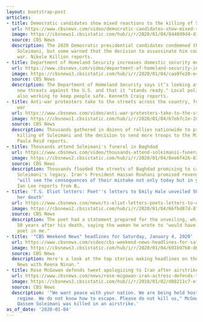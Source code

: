 ```yaml
---
layout: bootstrap-post
articles:
- title: Democratic candidates show mixed reactions to the killing of Soleimani
  url: https://www.cbsnews.com/video/democratic-candidates-show-mixed-reactions-to-the-killing-of-soleimani/
  image: https://cbsnews1.cbsistatic.com/hub/i/r/2020/01/04/844899d4-d108-4ad4-9ce3-b4eb4ab47fc3/thumbnail/1200x630/cd27758e615cdb6c60d3f05ce843f73a/0104-wen-campaignreax-killion-2002904-640x360.jpg
  source: CBS News
  description: The 2020 Democratic presidential candidates condemned the killing of
    Soleimani, but some warned that the decision to assassinate him could lead to
    war. Nikole Killion reports.
- title: Department of Homeland Security increases domestic security measures
  url: https://www.cbsnews.com/video/department-of-homeland-security-increases-domestic-security-measures/
  image: https://cbsnews3.cbsistatic.com/hub/i/r/2020/01/04/caa9fe20-e426-45b4-903d-c3a03cdc5279/thumbnail/1200x630/8f8658f0b1d3a0726818c8791e3ccec7/0104-wen-americansecurity-craig-2002896-640x360.jpg
  source: CBS News
  description: The Department of Homeland Security says it’s looking at potential
    new threats against the U.S. and that it "stands ready." Local police forces are
    also working to keep people safe. Kenneth Craig reports.
- title: Anti-war protesters take to the streets across the country, fearing another
    war
  url: https://www.cbsnews.com/video/anti-war-protesters-take-to-the-streets-across-the-country-fearing-another-war/
  image: https://cbsnews1.cbsistatic.com/hub/i/r/2020/01/04/67eb7c2e-2daa-4cd8-ae45-ba272b3cd01a/thumbnail/1200x630/df7623f1987a21e914ee7435f5de8596/0104-wen-antiwarprotests-reid-2002887-640x360.jpg
  source: CBS News
  description: Thousands gathered in dozens of rallies nationwide to protest the administration’s
    killing of Suleimani and the decision to send more troops to the Middle East.
    Paula Reid reports.
- title: Thousands attend Soleimani's funeral in Baghdad
  url: https://www.cbsnews.com/video/thousands-attend-soleimanis-funeral-in-baghdad/
  image: https://cbsnews2.cbsistatic.com/hub/i/r/2020/01/04/0ee6f426-830c-4be2-8917-2222b93f5ed3/thumbnail/1200x630/c65e48397eb29c586efb2adec0f94d8c/0104-wen-soleimanifuneral-lee-2002881-640x360.jpg
  source: CBS News
  description: Thousands flooded the streets of Baghdad promising to carry on Qassem
    Soleimani's legacy. Iran's President Hassan Rouhani promised revenge, saying America
    "will see the consequences of their mistake not only today but in years to come."
    Ian Lee reports from B…
- title: 'T.S. Eliot letters: Poet''s letters to Emily Hale unveiled 50 years after
    her death'
  url: https://www.cbsnews.com/news/ts-eliot-letters-poets-letters-to-emily-hale-unveiled-50-years-after-her-death-2020-01-04/
  image: https://cbsnews2.cbsistatic.com/hub/i/r/2020/01/04/66fbd87d-87df-479c-accd-ac9cfb38c7eb/thumbnail/1200x630/be3ad902adfbcfe198be14b641e0d7cd/ap-19365720843669.jpg
  source: CBS News
  description: The poet had a statement prepared for the unveiling, which came over
    50 years after his death, saying the woman he wrote to "would have killed the
    poet in me."
- title: '"CBS Weekend News" headlines for Saturday, January 4, 2020'
  url: https://www.cbsnews.com/video/cbs-weekend-news-headlines-for-saturday-january-4-2020/
  image: https://cbsnews3.cbsistatic.com/hub/i/r/2020/01/04/691b97b8-d67c-4328-bfce-c730d825eef3/thumbnail/1200x630/f4086a6ae38ac3413d808c4c13d01374/0104-wen-headlines-2002873-640x360.jpg
  source: CBS News
  description: Here's a look at the top stories making headlines on the "CBS Weekend
    News with Reena Ninan."
- title: Rose McGowan defends tweet apologizing to Iran after airstrike
  url: https://www.cbsnews.com/news/rose-mcgowan-iran-actress-defends-tweet-apologizing-to-iran-after-airstrike-kills-qassem-soleimani/
  image: https://cbsnews2.cbsistatic.com/hub/i/r/2018/01/02/d08211c7-ef90-4826-9cd6-a67fc4dd0195/thumbnail/1200x630g2/2c7bf9a58dd8b9a8172d9a76df6056d7/gettyimages-867119700.jpg
  source: CBS News
  description: '"We want peace with your nation. We are being held hostage by a terrorist
    regime. We do not know how to escape. Please do not kill us," McGowan said after
    Qassem Soleimani was killed in an airstrike.'
as_of_date: '2020-01-04'
---
```


